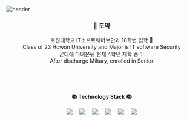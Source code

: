 
![header](https://capsule-render.vercel.app/api?type=slice&color=auto&&height=170&section=header&fontColor=090707&fontAlignX=45&fontAlignY=65&fontSize=100)

<div align="center">

 <h3 align="center"> 🤗 도약 </h3>
<p align="center">
호원대학교 IT소프트웨어보안과 18학번 입학 🌱 <br> Class of 23 Howon University and Major is IT software Security
<br> 군대에 다녀온뒤 현재 4학년 재학 중 ✨ <br> After discharge Miltary, enrolled in Senior
</p>
  
### 



</br></br>


####           📚 Technology Stack 📚
<div>


<p align="center">
<a href="https://www.python.org/"><img src="https://img.shields.io/badge/Python-3776AB?style=flat-square&logo=python&logoColor=white&link=https://www.python.org/"/></a>  <a href="https://en.wikipedia.org/wiki/C"><img src="https://img.shields.io/badge/C-A8B9CC?style=flat-square&logo=C&logoColor=white&link=https://en.wikipedia.org/wiki/C"/></a>  <a href="https://en.wikipedia.org/wiki/C++"><img src="https://img.shields.io/badge/C++-00599C?style=flat-square&logo=C++&logoColor=white&link=https://en.wikipedia.org/wiki/C++"/></a>  <a href="https://www.java.com"><img src="https://img.shields.io/badge/Java-F7DF1E?style=flat-square&logo=Java&logoColor=white&link=https://www.java.com"/></a>  <a href="https://developer.android.com/studio"><img src="https://img.shields.io/badge/Android-3DDC84?style=flat-square&logo=android&logoColor=white&link=https://developer.android.com/studio"/></a>  <a href="https://www.mysql.com"><img src="https://img.shields.io/badge/MySQL-4479A1?style=flat-square&logo=MySQL&logoColor=white&link=https://www.mysql.com"/></a>
</p>

